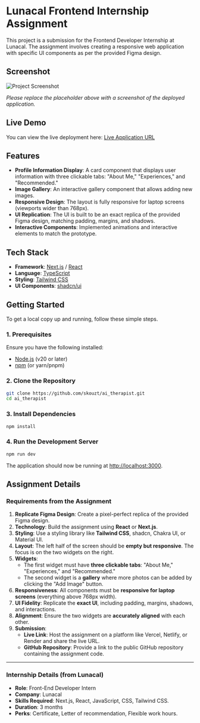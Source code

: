# Lunacal Frontend Internship Assignment

This project is a submission for the Frontend Developer Internship at Lunacal. The assignment involves creating a responsive web application with specific UI components as per the provided Figma design.

## Screenshot

![Project Screenshot](https://popular-olive-3auhhyewiz.edgeone.app/Screenshot%202025-10-24%20182448.png)

_Please replace the placeholder above with a screenshot of the deployed application._

## Live Demo

You can view the live deployment here: [Live Application URL](https://assigment-pied.vercel.app/)

## Features

- **Profile Information Display**: A card component that displays user information with three clickable tabs: "About Me," "Experiences," and "Recommended."
- **Image Gallery**: An interactive gallery component that allows adding new images.
- **Responsive Design**: The layout is fully responsive for laptop screens (viewports wider than 768px).
- **UI Replication**: The UI is built to be an exact replica of the provided Figma design, matching padding, margins, and shadows.
- **Interactive Components**: Implemented animations and interactive elements to match the prototype.

## Tech Stack

- **Framework**: [Next.js](https://nextjs.org/) / [React](https://reactjs.org/)
- **Language**: [TypeScript](https://www.typescriptlang.org/)
- **Styling**: [Tailwind CSS](https://tailwindcss.com/)
- **UI Components**: [shadcn/ui](https://ui.shadcn.com/)

## Getting Started

To get a local copy up and running, follow these simple steps.

### 1. Prerequisites

Ensure you have the following installed:

- [Node.js](https://nodejs.org/en/) (v20 or later)
- [npm](https://www.npmjs.com/) (or yarn/pnpm)

### 2. Clone the Repository

```bash
git clone https://github.com/skouzt/ai_therapist.git
cd ai_therapist
```

### 3. Install Dependencies

```bash
npm install
```

### 4. Run the Development Server

```bash
npm run dev
```

The application should now be running at [http://localhost:3000](http://localhost:3000).

## Assignment Details

### Requirements from the Assignment

1. **Replicate Figma Design**: Create a pixel-perfect replica of the provided Figma design.
2. **Technology**: Build the assignment using **React** or **Next.js**.
3. **Styling**: Use a styling library like **Tailwind CSS**, shadcn, Chakra UI, or Material UI.
4. **Layout**: The left half of the screen should be **empty but responsive**. The focus is on the two widgets on the right.
5. **Widgets**:
   - The first widget must have **three clickable tabs**: "About Me," "Experiences," and "Recommended."
   - The second widget is a **gallery** where more photos can be added by clicking the "Add Image" button.
6. **Responsiveness**: All components must be **responsive for laptop screens** (everything above 768px width).
7. **UI Fidelity**: Replicate the **exact UI**, including padding, margins, shadows, and interactions.
8. **Alignment**: Ensure the two widgets are **accurately aligned** with each other.
9. **Submission**:
   - **Live Link**: Host the assignment on a platform like Vercel, Netlify, or Render and share the live URL.
   - **GitHub Repository**: Provide a link to the public GitHub repository containing the assignment code.

---

### Internship Details (from Lunacal)

- **Role**: Front-End Developer Intern
- **Company**: Lunacal
- **Skills Required**: Next.js, React, JavaScript, CSS, Tailwind CSS.
- **Duration**: 3 months
- **Perks**: Certificate, Letter of recommendation, Flexible work hours.
